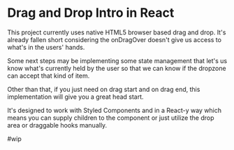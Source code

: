 # Drag and Drop Intro in React

This project currently uses native HTML5 browser based drag and drop. It's already fallen short considering the onDragOver doesn't give us access to what's in the users' hands.

Some next steps may be implementing some state management that let's us know what's currently held by the user so that we can know if the dropzone can accept that kind of item.

Other than that, if you just need on drag start and on drag end, this implementation will give you a great head start.

It's designed to work with Styled Components and in a React-y way which means you can supply children to the component or just utilize the drop area or draggable hooks manually.

#wip
